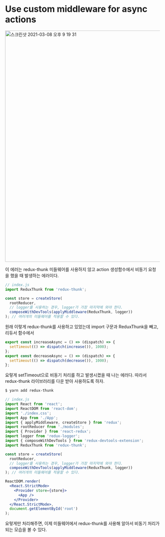 # Use custom middleware for async actions

<img width="751" alt="스크린샷 2021-03-08 오후 9 19 31" src="https://user-images.githubusercontent.com/59427983/110320710-1271fb00-8054-11eb-8651-48da06fb5399.png">

이 에러는 redux-thunk 미들웨어를 사용하지 않고 action 생성함수에서 비동기 요청을 했을 때 발생하는 에러이다.

```js
// index.js
import ReduxThunk from 'redux-thunk';

const store = createStore(
  rootReducer,
  // logger를 사용하는 경우, logger가 가장 마지막에 와야 한다.
  composeWithDevTools(applyMiddleware(ReduxThunk, logger))
); // 여러개의 미들웨어를 적용할 수 있다.
```

원래 이렇게 redux-thunk를 사용하고 있었는데 import 구문과 ReduxThunk을 빼고, 리듀서 함수에서

```js
export const increaseAsync = () => (dispatch) => {
  setTimeout(() => dispatch(increase()), 1000);
};
export const decreaseAsync = () => (dispatch) => {
  setTimeout(() => dispatch(decrease()), 1000);
};
```

요렇게 setTimeout으로 비동기 처리를 하고 발생시켰을 때 나는 에러다. 따라서 redux-thunk 라이브러리를 다운 받아 사용하도록 하자.

```sh
$ yarn add redux-thunk
```

```jsx
// index.js
import React from 'react';
import ReactDOM from 'react-dom';
import './index.css';
import App from './App';
import { applyMiddleware, createStore } from 'redux';
import rootReducer from './modules';
import { Provider } from 'react-redux';
import logger from 'redux-logger';
import { composeWithDevTools } from 'redux-devtools-extension';
import ReduxThunk from 'redux-thunk';

const store = createStore(
  rootReducer,
  // logger를 사용하는 경우, logger가 가장 마지막에 와야 한다.
  composeWithDevTools(applyMiddleware(ReduxThunk, logger))
); // 여러개의 미들웨어를 적용할 수 있다.

ReactDOM.render(
  <React.StrictMode>
    <Provider store={store}>
      <App />
    </Provider>
  </React.StrictMode>,
  document.getElementById('root')
);
```

요렇게만 처리해주면, 이제 미들웨어에서 redux-thunk를 사용해 알아서 비동기 처리가 되는 모습을 볼 수 있다.
